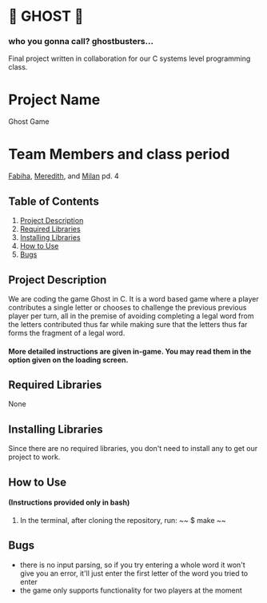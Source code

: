 # :ghost: GHOST :ghost:
### who you gonna call? ghostbusters...
Final project written in collaboration for our C systems level programming class.

# Project Name
Ghost Game

# Team Members and class period
[Fabiha](github.com/tfabiha), [Meredith](github.com/meredeath), and [Milan](github.com/MilanHaiman) pd. 4

## Table of Contents
1. [Project Description](#project-description)
2. [Required Libraries](#required-libraries)
3. [Installing Libraries](#installing-libraries)
4. [How to Use](#how-to-use)
5. [Bugs](#bugs)

## Project Description
We are coding the game Ghost in C. It is a word based game where a player contributes a single letter or chooses
 to challenge the previous previous player per turn, all in the premise of avoiding completing a legal word from the
letters contributed thus far while making sure that the letters thus far forms the fragment of a legal word.
#### More detailed instructions are given in-game. You may read them in the option given on the loading screen.

## Required Libraries
None

## Installing Libraries
Since there are no required libraries, you don't need to install any to get our project to work.

## How to Use
#### (Instructions provided only in bash)
1. In the terminal, after cloning the repository, run:
~~
$ make
~~

## Bugs
 * there is no input parsing, so if you try entering a whole word it won't give you an error, it'll just enter the first letter of the word you tried to enter
 * the game only supports functionality for two players at the moment
 